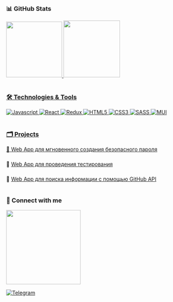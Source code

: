 ### 📊 GitHub Stats
<div>
<a href="https://github.com/isaev-iv">
<img height="150em" src="https://github-readme-stats.vercel.app/api?username=isaev-iv&show_icons=true&theme=dracula" />
<img height="152.5em" src="https://github-readme-stats.vercel.app/api/top-langs/?username=isaev-iv&layout=compact&langs_count=16&theme=dracula" />
</div>

#

### 🛠️ Technologies & Tools

![Javascript](https://img.shields.io/badge/-Javascript-090909?style=for-the-badge&logo=javascript)
![React](https://img.shields.io/badge/-React-090909?style=for-the-badge&logo=react)
![Redux](https://img.shields.io/badge/-Redux-090909?style=for-the-badge&logo=Redux)
![HTML5](https://img.shields.io/badge/-HTML5-090909?style=for-the-badge&logo=HTML5)
![CSS3](https://img.shields.io/badge/-CSS3-090909?style=for-the-badge&logo=CSS3)
![SASS](https://img.shields.io/badge/-SASS-090909?style=for-the-badge&logo=SASS)
![MUI](https://img.shields.io/badge/-MUI-090909?style=for-the-badge&logo=MUI)

#

### 🗂 Projects
📍 <a href="https://isaev-iv.github.io/password-generator">Web App для мгновенного создания безопасного пароля</a>
  
 ###
📍 <a href="https://isaev-iv.github.io/web-app-to-pass-the-test">Web App для проведения тестирования</a>

###
📍 <a href="https://isaev-iv.github.io/githubapi-show-stats/">Web App для поиска информации с помощью GitHub API</a>

#

### 🤝 Connect with me
<img width="200em" src="https://user-images.githubusercontent.com/96011603/165913979-bfc37817-cfc3-4994-8bd4-6e5477feca7e.gif"/>
  
[![Telegram](https://img.shields.io/badge/-Telegram-090909?style=for-the-badge&logo=telegram)](https://t.me/whoisliam)
